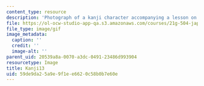 ```yaml
---
content_type: resource
description: 'Photograph of a kanji character accompanying a lesson on Japanese. '
file: https://ol-ocw-studio-app-qa.s3.amazonaws.com/courses/21g-504-japanese-iv-spring-2009/59de9da25a9e9f1ee6620c58b0b7e60e_Kanji13.gif
file_type: image/gif
image_metadata:
  caption: ''
  credit: ''
  image-alt: ''
parent_uid: 20539a8a-0070-a3dc-0491-23486d993904
resourcetype: Image
title: Kanji13
uid: 59de9da2-5a9e-9f1e-e662-0c58b0b7e60e
---
```

